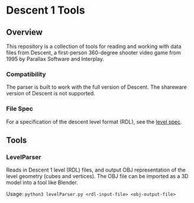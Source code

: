 # Descent 1 Tools

## Overview
This repository is a collection of tools for reading and working with data files from Descent, a first-person 360-degree shooter video game from 1995 by Parallax Software and Interplay.

### Compatibility
The parser is built to work with the full version of Descent. The shareware version of Descent is not supported.

### File Spec
For a specification of the descent level format (RDL), see the [level spec](./LEVEL-SPEC.md). 

## Tools

### LevelParser

Reads in Descent 1 level (RDL) files, and output OBJ representation of the level geometry (cubes and vertices). The OBJ file can be imported as a 3D model into a tool like Blender.

Usage: `python3 levelParser.py <rdl-input-file> <obj-output-file>`